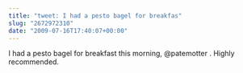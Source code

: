 ```yaml
---
title: "tweet: I had a pesto bagel for breakfas"
slug: "2672972310"
date: "2009-07-16T17:40:07+00:00"
---
```

I had a pesto bagel for breakfast this morning, @patemotter . Highly recommended.